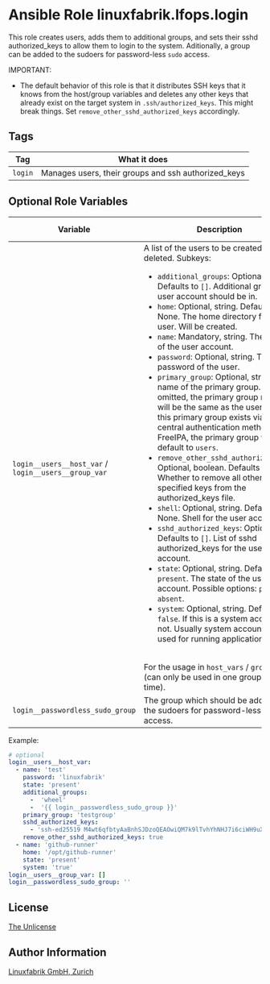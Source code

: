 # Ansible Role linuxfabrik.lfops.login

This role creates users, adds them to additional groups, and sets their sshd authorized_keys to allow them to login to the system.
Aditionally, a group can be added to the sudoers for password-less `sudo` access.

IMPORTANT:

* The default behavior of this role is that it distributes SSH keys that it knows from the host/group variables and deletes any other keys that already exist on the target system in `.ssh/authorized_keys`. This might break things. Set `remove_other_sshd_authorized_keys` accordingly.


## Tags

| Tag     | What it does                                        |
| ---     | ------------                                        |
| `login` | Manages users, their groups and ssh authorized_keys |


## Optional Role Variables

| Variable | Description | Default Value |
| -------- | ----------- | ------------- |
| `login__users__host_var` /<br> `login__users__group_var` | A list of the users to be created or deleted. Subkeys: <ul><li>`additional_groups`: Optional, list. Defaults to `[]`. Additional groups the user account should be in.</li><li>`home`: Optional, string. Defaults to None. The home directory for the user. Will be created.</li><li>`name`: Mandatory, string. The name of the user account.</li><li>`password`: Optional, string. The password of the user.</li><li>`primary_group`: Optional, string. The name of the primary group. If omitted, the primary group name will be the same as the username. If this primary group exists via a central authentication method e.g. FreeIPA, the primary group will default to `users`.</li><li>`remove_other_sshd_authorized_keys`: Optional, boolean. Defaults to `false`. Whether to remove all other non-specified keys from the authorized_keys file.</li><li>`shell`: Optional, string. Defaults to None. Shell for the user account.</li><li>`sshd_authorized_keys`: Optional, list. Defaults to `[]`. List of sshd authorized_keys for the user account.</li><li>`state`: Optional, string. Defaults to `present`. The state of the user account. Possible options: `present`, `absent`.</li><li>`system`: Optional, string. Defaults to `false`. If this is a system account or not. Usually system accounts are used for running applications.</li></ul><br>For the usage in `host_vars` / `group_vars` (can only be used in one group at a time). | `[]` |
| `login__passwordless_sudo_group` | The group which should be added to the sudoers for password-less `sudo` access. | `''` |

Example:
```yaml
# optional
login__users__host_var:
  - name: 'test'
    password: 'linuxfabrik'
    state: 'present'
    additional_groups:
      -  'wheel'
      -  '{{ login__passwordless_sudo_group }}'
    primary_group: 'testgroup'
    sshd_authorized_keys:
      - 'ssh-ed25519 M4wt6qfbtyAaBnhSJDzoQEAOwiQM7k9lTvhYhNHJ7i6ciWH9uXJlbpbDF4Wv5lSr8t1maY test@example.com'
    remove_other_sshd_authorized_keys: true
  - name: 'github-runner'
    home: '/opt/github-runner'
    state: 'present'
    system: 'true'
login__users__group_var: []
login__passwordless_sudo_group: ''
```


## License

[The Unlicense](https://unlicense.org/)


## Author Information

[Linuxfabrik GmbH, Zurich](https://www.linuxfabrik.ch)
